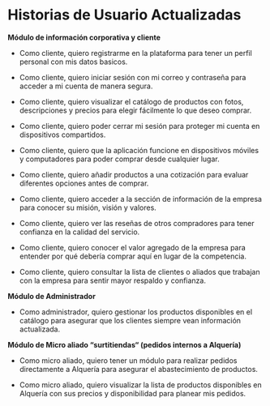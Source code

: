 # Historias de Usuario Actualizadas
**Módulo de información corporativa y cliente**
- Como cliente, quiero registrarme en la plataforma para tener un perfil personal con mis datos basicos.

- Como cliente, quiero iniciar sesión con mi correo y contraseña para acceder a mi cuenta de manera segura.

- Como cliente, quiero visualizar el catálogo de productos con fotos, descripciones y precios para elegir fácilmente lo que deseo comprar.

- Como cliente, quiero poder cerrar mi sesión para proteger mi cuenta en dispositivos compartidos.

- Como cliente, quiero que la aplicación funcione en dispositivos móviles y computadores para poder comprar desde cualquier lugar.

- Como cliente, quiero añadir productos a una cotización para evaluar diferentes opciones antes de comprar.

- Como cliente, quiero acceder a la sección de información de la empresa para conocer su misión, visión y valores.

- Como cliente, quiero ver las reseñas de otros compradores para tener confianza en la calidad del servicio.

- Como cliente, quiero conocer el valor agregado de la empresa para entender por qué debería comprar aquí en lugar de la competencia.

- Como cliente, quiero consultar la lista de clientes o aliados que trabajan con la empresa para sentir mayor respaldo y confianza.

**Módulo de Administrador**
- Como administrador, quiero gestionar los productos disponibles en el catálogo para asegurar que los clientes siempre vean información actualizada.

**Módulo de Micro aliado “surtitiendas“ (pedidos internos a Alquería)**
- Como micro aliado, quiero tener un módulo para realizar pedidos directamente a Alquería para asegurar el abastecimiento de productos.

- Como micro aliado, quiero visualizar la lista de productos disponibles en Alquería con sus precios y disponibilidad para planear mis pedidos.
